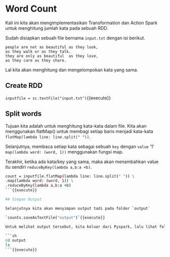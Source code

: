 # Word Count

Kali ini kita akan mengimplementasikan Transformation dan Action Spark untuk menghitung jumlah kata pada sebuah RDD.

Sudah disiapkan sebuah file bernama `input.txt` dengan isi berikut.

```
people are not as beautiful as they look, 
as they walk or as they talk.
they are only as beautiful  as they love, 
as they care as they share.
```

Lal kita akan menghitung dan mengelompokan kata yang sama.

## Create RDD

`inputfile = sc.textFile("input.txt")`{{execute}}

## Split words

Tujuan kita adalah untuk menghitung kata-kata dalam file. Kita akan menggunakan flatMap() untuk membagi setiap baris menjadi kata-kata `flatMap(lambda line: line.split(" "))`.

Selanjutnya, membaca setiap kata sebagai sebuah `key` dengan `value` '1' `map(lambda word: (word, 1))` menggunakan fungsi map.

Terakhir, ketika ada kata/key yang sama, maka akan menambahkan value itu sendiri `reduceByKey(lambda a,b:a +b)`.

```sh
count = inputfile.flatMap(lambda line: line.split(" ")) \
.map(lambda word: (word, 1)) \
.reduceByKey(lambda a,b:a +b)
```{{execute}}

## Simpan Output

Selanjutnya kita akan menyimpan output tadi pada folder `output`

`counts.saveAsTextFile("output")`{{execute}}

Untuk melihat output tersebut, kita keluar dari Pyspark, lalu lihat folder `output`.

```sh
cd output
ls
```{{execute}}

